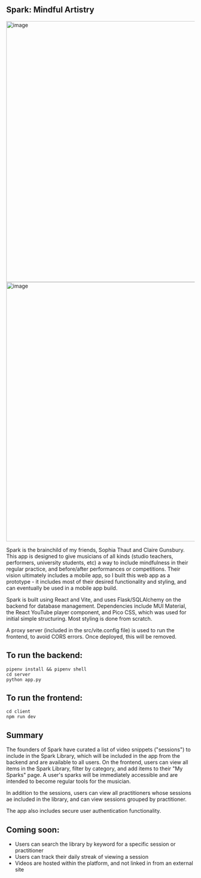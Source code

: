 ## Spark: Mindful Artistry
<img width="698" alt="image" src="https://github.com/e-linds/Spark/assets/145630671/dfe507f0-8c67-4f14-a4bf-64bca9ead155">
<img width="694" alt="image" src="https://github.com/e-linds/Spark/assets/145630671/87242a89-1115-49ef-beb1-35a3d234e003">

Spark is the brainchild of my friends, Sophia Thaut and Claire Gunsbury. This app is designed to give musicians of all kinds (studio teachers, performers, university students, etc) a way to include mindfulness in their regular practice, and before/after performances or competitions. Their vision ultimately includes a mobile app, so I built this web app as a prototype - it includes most of their desired functionality and styling, and can eventually be used in a mobile app build. 

Spark is built using React and Vite, and uses Flask/SQLAlchemy on the backend for database management. Dependencies include MUI Material, the React YouTube player component, and Pico CSS, which was used for initial simple structuring. Most styling is done from scratch.  

A proxy server (included in the src/vite.config file) is used to run the frontend, to avoid CORS errors. Once deployed, this will be removed. 

## To run the backend:
```
pipenv install && pipenv shell
cd server
python app.py
```
## To run the frontend:
```
cd client
npm run dev
```

## Summary
The founders of Spark have curated a list of video snippets ("sessions") to include in the Spark Library, which will be included in the app from the backend and are available to all users. On the frontend, users can view all items in the Spark Library, filter by category, and add items to their "My Sparks" page. A user's sparks will be immediately accessible and are intended to become regular tools for the musician. 

In addition to the sessions, users can view all practitioners whose sessions ae included in the library, and can view sessions grouped by practitioner.  

The app also includes secure user authentication functionality. 

## Coming soon:
* Users can search the library by keyword for a specific session or practitioner
* Users can track their daily streak of viewing a session
* Videos are hosted within the platform, and not linked in from an external site








